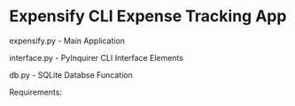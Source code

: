 # Expensify CLI Expense Tracking App 

expensify.py - Main Application

interface.py - PyInquirer CLI Interface Elements

db.py - SQLite Databse Funcation

Requirements:
